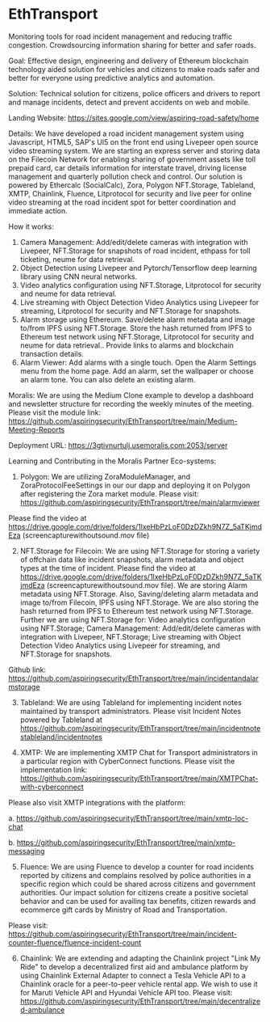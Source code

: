 # EthTransport
Monitoring tools for road incident management and reducing traffic congestion. Crowdsourcing information sharing for better and safer roads.

Goal: Effective design, engineering and delivery of Ethereum blockchain technology aided solution for vehicles and citizens to make roads safer and better for everyone using predictive analytics and automation. 

Solution: Technical solution for citizens, police officers and drivers to report and manage incidents, detect and prevent accidents on web and mobile.

Landing Website: https://sites.google.com/view/aspiring-road-safety/home

Details: We have developed a road incident management system using Javascript, HTML5, SAP's UI5 on the front end using Livepeer open source video streaming system. We are starting an express server and storing data on the Filecoin Network for enabling sharing of government assets like toll prepaid card, car details information for interstate travel, driving license management and quarterly pollution check and control. Our solution is powered by Ethercalc (SocialCalc), Zora, Polygon NFT.Storage, Tableland, XMTP, Chainlink, Fluence, Litprotocol for security and live peer for online video streaming at the road incident spot for better coordination and immediate action.

How it works:
1. Camera Management: Add/edit/delete cameras with integration with Livepeer, NFT.Storage for snapshots of road incident, ethpass for toll ticketing, neume for data retrieval.
2. Object Detection using Livepeer and Pytorch/Tensorflow deep learning library using CNN neural networks.
3.  Video analytics configuration using NFT.Storage, Litprotocol for security and neume for data retrieval.
4. Live streaming with Object Detection Video Analytics using Livepeer for streaming, Litprotocol for security and NFT.Storage for snapshots.
5. Alarm storage using Ethereum. Save/delete alarm metadata and image to/from IPFS using NFT.Storage. Store the hash returned from IPFS to Ethereum test network using  NFT.Storage, Litprotocol for security and neume for data retrieval.. Provide links to alarms and blockchain transaction details.
6. Alarm Viewer: Add alarms with a single touch.
Open the Alarm Settings menu from the home page.
Add an alarm, set the wallpaper or choose an alarm tone.
You can also delete an existing alarm.

Moralis: We are using the Medium Clone example to develop a dashboard and newsletter structure for recording the weekly minutes of the meeting. Please visit the module link: https://github.com/aspiringsecurity/EthTransport/tree/main/Medium-Meeting-Reports

Deployment URL: https://3gtivnurtulj.usemoralis.com:2053/server

Learning and Contributing in the Moralis Partner Eco-systems:

1. Polygon: We are utilizing ZoraModuleManager, and ZoraProtocolFeeSettings in our our dapp and deploying it on Polygon after registering the Zora market module. Please visit: https://github.com/aspiringsecurity/EthTransport/tree/main/alarmviewer

Please find the video at https://drive.google.com/drive/folders/1lxeHbPzLoF0DzDZkh9N7Z_5aTKjmdEza (screencapturewithoutsound.mov file)


2. NFT.Storage for Filecoin:
We are using NFT.Storage  for storing a variety of offchain data like incident snapshots, alarm metadata and object types at the time of incident. Please find the video at https://drive.google.com/drive/folders/1lxeHbPzLoF0DzDZkh9N7Z_5aTKjmdEza (screencapturewithoutsound.mov file). We are storing Alarm metadata using NFT.Storage. Also, Saving/deleting alarm metadata and image to/from Filecoin, IPFS using NFT.Storage. We are also storing the hash returned from IPFS to Ethereum test network using  NFT.Storage.
 Further we are using NFT.Storage for: Video analytics configuration using NFT.Storage; Camera Management: Add/edit/delete cameras with integration with Livepeer, NFT.Storage; Live streaming with Object Detection Video Analytics using Livepeer for streaming, and NFT.Storage for snapshots.
 
 Github link: https://github.com/aspiringsecurity/EthTransport/tree/main/incidentandalarmstorage
 
 3. Tableland: We are using Tableland for implementing incident notes maintained by transport administrators. Please visit Incident Notes powered by Tableland at https://github.com/aspiringsecurity/EthTransport/tree/main/incidentnotestableland/incidentnotes
 
 4. XMTP: We are implementing XMTP Chat for Transport administrators in a particular region with CyberConnect functions. Please visit the implementation link: https://github.com/aspiringsecurity/EthTransport/tree/main/XMTPChat-with-cyberconnect
 
 Please also visit XMTP integrations with the platform:
 
 a. https://github.com/aspiringsecurity/EthTransport/tree/main/xmtp-loc-chat
 
 b. https://github.com/aspiringsecurity/EthTransport/tree/main/xmtp-messaging


5. Fluence: We are using Fluence to develop a counter for road incidents reported by citizens and complains resolved by police authorities in a specific region which could be shared across citizens and government authorities. Our impact solution for citizens create a positive societal behavior and can be used for availing tax benefits, citizen rewards and ecommerce gift cards by Ministry of Road and Transportation.

Please visit: https://github.com/aspiringsecurity/EthTransport/tree/main/incident-counter-fluence/fluence-incident-count

6. Chainlink: We are extending and adapting the Chainlink project "Link My Ride" to develop a decentralized first aid and ambulance platform by using Chainlink External Adapter to connect a Tesla Vehicle API to a Chainlink oracle for a peer-to-peer vehicle rental app. We wish to use it for Maruti Vehicle API and Hyundai Vehicle API too. Please visit: https://github.com/aspiringsecurity/EthTransport/tree/main/decentralized-ambulance

